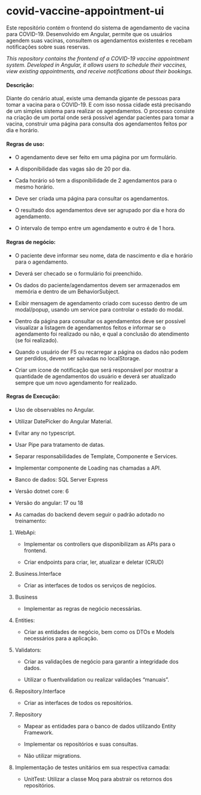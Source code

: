 # covid-vaccine-appointment-ui
Este repositório contém o frontend do sistema de agendamento de vacina para COVID-19. Desenvolvido em Angular, permite que os usuários agendem suas vacinas, consultem os agendamentos existentes e recebam notificações sobre suas reservas.

_This repository contains the frontend of a COVID-19 vaccine appointment system. Developed in Angular, it allows users to schedule their vaccines, view existing appointments, and receive notifications about their bookings._

#### Descrição:

Diante do cenário atual, existe uma demanda gigante de pessoas para tomar a vacina
para o COVID-19. E com isso nossa cidade está precisando de um simples sistema para
realizar os agendamentos. O processo consiste na criação de um portal onde será
possível agendar pacientes para tomar a vacina, construir uma página para consulta dos
agendamentos feitos por dia e horário.

#### Regras de uso:

- O agendamento deve ser feito em uma página por um formulário.

- A disponibilidade das vagas são de 20 por dia.

- Cada horário só tem a disponibilidade de 2 agendamentos para o mesmo horário.

- Deve ser criada uma página para consultar os agendamentos.

- O resultado dos agendamentos deve ser agrupado por dia e hora do
agendamento.

- O intervalo de tempo entre um agendamento e outro é de 1 hora.

#### Regras de negócio:

- O paciente deve informar seu nome, data de nascimento e dia e horário para o
agendamento.

- Deverá ser checado se o formulário foi preenchido.

- Os dados do paciente/agendamentos devem ser armazenados em memória e
dentro de um BehaviorSubject.

- Exibir mensagem de agendamento criado com sucesso dentro de um
modal/popup, usando um service para controlar o estado do modal.

- Dentro da página para consultar os agendamentos deve ser possível visualizar a
listagem de agendamentos feitos e informar se o agendamento foi realizado ou
não, e qual a conclusão do atendimento (se foi realizado).

- Quando o usuário der F5 ou recarregar a página os dados não podem ser
perdidos, devem ser salvadas no localStorage.

- Criar um ícone de notificação que será responsável por mostrar a quantidade de
agendamentos do usuário e deverá ser atualizado sempre que um novo
agendamento for realizado.

#### Regras de Execução:

- Uso de observables no Angular.

- Utilizar DatePicker do Angular Material.

- Evitar any no typescript.

- Usar Pipe para tratamento de datas.

- Separar responsabilidades de Template, Componente e Services.

- Implementar componente de Loading nas chamadas a API.

- Banco de dados: SQL Server Express

- Versão dotnet core: 6

- Versão do angular: 17 ou 18

- As camadas do backend devem seguir o padrão adotado no treinamento:
 
1. WebApi:

     - Implementar os controllers que disponibilizam as APIs para o frontend.

     - Criar endpoints para criar, ler, atualizar e deletar (CRUD)
  
2. Business.Interface

     - Criar as interfaces de todos os serviços de negócios.
   
3. Business

     - Implementar as regras de negócio necessárias.
   
4. Entities:

     - Criar as entidades de negócio, bem como os DTOs e Models necessários para a aplicação.

5. Validators:

     - Criar as validações de negócio para garantir a integridade dos dados.

     - Utilizar o fluentvalidation ou realizar validações “manuais”.
   
6. Repository.Interface

     - Criar as interfaces de todos os repositórios.
   
7. Repository

     - Mapear as entidades para o banco de dados utilizando Entity Framework.

     - Implementar os repositórios e suas consultas.
   
     - Não utilizar migrations.
   
8. Implementação de testes unitários em sua respectiva camada:

     - UnitTest: Utilizar a classe Moq para abstrair os retornos dos repositórios.
